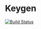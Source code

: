 # Keygen

[![Build Status](https://github.com/aminya/Keygen.jl/workflows/CI/badge.svg)](https://github.com/aminya/Keygen.jl/actions)
